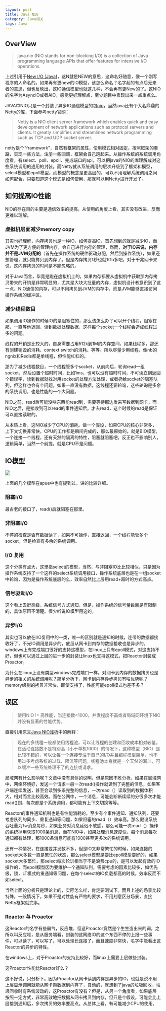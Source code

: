 ```yaml
---
layout: post
title: Java NIO
category: Java相关
tags: Java
---
```


## OverView ##

> java.nio (NIO stands for non-blocking I/O) is a collection of Java programming language APIs that offer features for intensive I/O operations.

上述引用于[New I/O (Java)](https://en.wikipedia.org/wiki/New_I/O_(Java))，这N就是NEW的意思，这命名好随意，像一个刚写程序的人命名的。如果再有更new的IO模型，该怎么命名？名字起的有点后无来者的意思，但也反映出，这IO通信模型也就这几种，不会再有更New的了。这NIO的名字为AsyncIO或者AIO，感觉更好理解点，至少题目中表现出来一点重点么。

JAVA中NIO只是一个封装了异步IO通信模型的包[nio](https://docs.oracle.com/javase/7/docs/api/java/nio/package-summary.html)，当然java还有个大名鼎鼎的Netty的库，下面参考netty官网：

> Netty is a NIO client server framework which enables quick and easy development of network applications such as protocol servers and clients. It greatly simplifies and streamlines network programming such as TCP and UDP socket server.

netty是个“framework”，自然有框架的属性，使用模式相对固定，按照框架的套路，实现一些方法，注册一些回调，框架会自己跑起来。从操作系统的系统调用角度看，有select、poll、epoll、完成端口的api，可以把java的NIO的库理解成对这些系统调用的通用的封装，而Netty就从系统调用的层次升级到了框架和模型，select模型和epoll模型，而模型的概念是更高层的，可以不用理解系统调用之间如何配合，只要知道这个模式是如何使用，那就可以用Netty进行开发了。

## 如何提高IO性能 ##

NIO的存在目的主要是通信效率的提高，从使用的角度上看，其实没有改进，反而更难以理解。

### 虚拟机层面减少memory copy ###

其实也好理解，内存拷贝也是一种IO，如何提高IO，首先想到的就是减少IO，而JVM为了更方便的管理内存，会自己进行内存的管理，然而，**对于IO来说，内存并不是JVM分配的**（首先在操作系统的硬件驱动分配，然后到操作系统），如果还想管理，就只能拷贝到内存了。但是内存拷贝1秒也就1Gb多吧，对于千兆网卡来说，这内存拷贝的时间是不能忽略的。

对于Java而言，毕竟是跑在虚拟机上的，如果内存都要从虚拟机中获取那内存拷贝带来的开销是非常明显的，尤其是大块大批量的内存，虚拟机设计者意识到了这一点，NIO通信的内存，可以不用拷贝到JVM的内存中，而是JVM能够直接访问操作系统的缓冲区。

### 减少线程数目 ###

如果调用IO操作的时候IO的是阻塞住的，那么该怎么办？可以开个线程，阻塞在那，一直等他返回，读到数据处理数据，这样每个socket一个线程会造成线程过多的问题。

线程的开销是比较大的，自身需要占用512k到1M的内存空间，如果线程多，那还有创建销毁的消耗、context switch的消耗、等等。所以尽量少用线程，像nb的ngnix和Redis都是单线程，但性能杠杠的。

那为了减少线程数目，一个线程管多个socket，从前向后，轮询read一组socket，然后设置个超时时间，比如1ms，也可以没有超时时间，不可读立刻返回个错误字，读到数据就找对用socket的处理方法处理，或者扔给socket的阻塞队列，但这样也会有个问题，如果一直没有数据，这线程还要轮询，这些轮询是多余的系统调用，也是性能的一个大问题。

NIO之前，read后可能没啥东西能read到，需要等待那边发来写数据到网卡，而NIO之后，是接收到可以read的事件通知后，才去read，这个时候的read是保证可以直接读取的。

从本质上看，这NIO减少了CPU的消耗。做一个假设，如果CPU的核心非常多，上下文切换非常快，CPU的工作都是瞬间完成的，那么最原始的，就是BIO模型，一个连接一个线程，还有天然的隔离的特性，阻塞就阻塞吧，反正也不影响别人，逻辑简单，当然一个前提，就是CPU不是问题。

## IO模型 ##

<img src="https://tech.meituan.com/img/nio/nio2.jpg" />

上面的几个模型在apue中也有提到过，讲的比较详细。
### 阻塞I/O ###
最古老的接口了，read()后就阻塞在那里。

### 非阻塞I/O ###
不停的检查是否有数据读了，如果不可操作，直接返回，一个线程能管多个socket，但是检查有多余的系统调用。

### I/O 复用 ###
这个分类有点大，这里指select的模型，当然，与非阻塞IO比比较相似，只是因为操作系统支持了一个这样的select系统调用接口，操作系统底层也是在一组socket中轮询，因为是操作系统底层的么，效率自然比上层用read+超时的方式高点。

### 信号驱动I/O ###
这个看上去挺高级，系统信号方式通知，但是，操作系统的信号量数目是有限制的，具体原因不清楚。很少听说IO模型用这的。

### 异步I/O ###
其实也可以放在I/O复用中的一类，唯一的区别就是通知的时候，连带的数据都接收好了，不光IO调用是异步的，底层从网卡到内存的数据接收也是异步的。windows上有完成端口很好的支持这模型，在linux上只有epoll模式，对这支持不好，但也可以通过上层的进一步的封装让linux也支持这模式，把Reactor封装成Proactor。

为什么在linux上没有类型windows完成端口一样，对网卡到内存的数据拷贝也是异步的相关的系统调用呢？简单分析下，网卡到内存异步拷贝有啥优势呢？memory级别的拷贝非常快，即使支持了，性能可能epoll模式也差不多？

## 误区 ##

> 使用NIO != 高性能，当连接数<1000，并发程度不高或者局域网环境下NIO并没有显著的性能优势。

直接引用原文[Java NIO浅析](https://tech.meituan.com/nio.html)中的解释：

> 现在的多线程一般都使用线程池，可以让线程的创建和回收成本相对较低。在活动连接数不是特别高（小于单机1000）的情况下，这种模型（BIO）是比较不错的，可以让每一个连接专注于自己的I/O并且编程模型简单，也不用过多考虑系统的过载、限流等问题。线程池本身就是一个天然的漏斗，可以缓冲一些系统处理不了的连接或请求。

局域网有什么影响呢？文章中没有具体的说明，但是原因不难分析。如果在局域网中，网络环境好，发送一个请求一般一次read()操作就读到了完整的信息，如果客户端连续发送，甚至会读到多条完整的信息，一次read（）读取到的数据体积大，相对而言比较高效。而在公网中，一个消息，可能会断断续续的分很多次才能read()到，每次都是个系统调用，都可能有上下文切换等等。

Reactor的事件通知机制也是有性能消耗的，至少有个事件通知、通知队列、还要考虑队列的同步、重复通知等问题，如果阻塞的read（）效率高，那么假设系统吞吐量为1w消息每秒，如果业务对消息延迟不敏感，那么可能一次read（）操作的系统掉用获取1000条消息，而在NIO中，如果处理消息速度快，每个消息每次通知都有处理，那1000条消息可能有1000甚至更多次的系统调用。

还有一种情况，在连接或并发数不多，但是IO又非常繁忙的时候，如果连接的socket大多数一直是繁忙的状态，那么select模型是要比epoll模型要好的，如果socket大多繁忙，那select每次轮训相当于不是浪费cpu的，是可以发起有效的IO操作的，而epoll模型因为要维护一个通知队列，需要考虑的因素比较多，如优先级，锁，LT模式的重通知等问题，在每个select的IO负载都高的时候，效率反而不如select。

当然上面的分析只是理论上的，实际怎么样，肯定要测试下。而且上述的场景比较特殊，一般情况下，如果不是对性能有严格的要求，不用刻意区分场景，直接Netty框架就完事。

### Reactor 与 Proactor ###

这Reactor的名字有些霸气，反应堆，但这Proactor竟然是个生生造出来的词。之所以叫反应堆，是从服务端看，封装的这网络IO的这个东西不停的上报一些事件，可以读了，可以写了，可以处理长连接了，而且速度非常快，名字中能看出这Reactor的异步的特性。

在windows上，对于Proactor的支持比较好，而linux上需要上层做些封装。

这Proactor性能比Reactor好么？

这不好说，只分析下。因为Proactor从网卡读到内存是异步的IO，也就是说不用上层显示调用就能从网卡搬数据到内存了，自动的，就想到了java的垃圾回收，垃圾回收时有系统波动的，这Proactor有没有？但是，从另一个角度看，如果底层按照一定方式，非常高效地把数据从网卡拷贝到内存，但只是个假设，可能会比上层接到通知后，多次拷贝的效率要高点。从总体上看，有可能减少CPU的使用。
